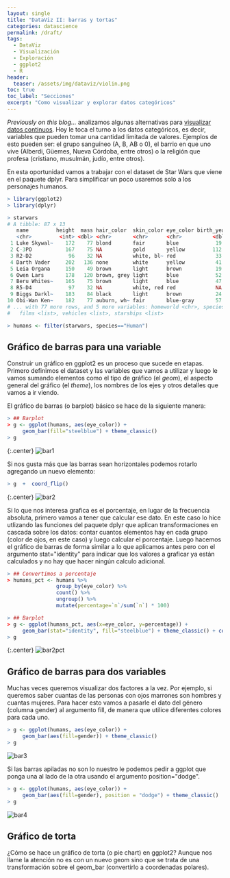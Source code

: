 ```yaml
---
layout: single
title: "DataViz II: barras y tortas"
categories: datascience
permalink: /draft/
tags:
  - DataViz
  - Visualización
  - Exploración
  - ggplot2
  - R
header:
  teaser: /assets/img/dataviz/violin.png
toc: true
toc_label: "Secciones"
excerpt: "Como visualizar y explorar datos categóricos"  
---
```


<i>Previously on this blog...</i> analizamos algunas alternativas para <a href="https://germangfeler.github.io/datascience/shape-of-you/">visualizar datos continuos</a>. Hoy le toca el turno a los datos categóricos, es decir, variables que pueden tomar una cantidad limitada de valores. Ejemplos de esto pueden ser: el grupo sanguíneo (A, B, AB o 0), el barrio en que uno vive (Alberdi, Güemes, Nueva Córdoba, entre otros) o la religión que profesa (cristiano, musulmán, judío, entre otros).

En esta oportunidad vamos a trabajar con el dataset de Star Wars que viene en el paquete dplyr. Para simplificar un poco usaremos solo a los personajes humanos.

```r
> library(ggplot2)
> library(dplyr)

> starwars
# A tibble: 87 x 13
   name         height  mass hair_color  skin_color eye_color birth_year gender
   <chr>         <int> <dbl> <chr>       <chr>      <chr>          <dbl> <chr> 
 1 Luke Skywal~    172    77 blond       fair       blue            19   male  
 2 C-3PO           167    75 NA          gold       yellow         112   NA    
 3 R2-D2            96    32 NA          white, bl~ red             33   NA    
 4 Darth Vader     202   136 none        white      yellow          41.9 male  
 5 Leia Organa     150    49 brown       light      brown           19   female
 6 Owen Lars       178   120 brown, grey light      blue            52   male  
 7 Beru Whites~    165    75 brown       light      blue            47   female
 8 R5-D4            97    32 NA          white, red red             NA   NA    
 9 Biggs Darkl~    183    84 black       light      brown           24   male  
10 Obi-Wan Ken~    182    77 auburn, wh~ fair       blue-gray       57   male  
# ... with 77 more rows, and 5 more variables: homeworld <chr>, species <chr>,
#   films <list>, vehicles <list>, starships <list>

> humans <- filter(starwars, species=="Human")

```

<h2>Gráfico de barras para una variable</h2>

Construir un gráfico en ggplot2 es un proceso que sucede en etapas. Primero definimos el dataset y las variables que vamos a utilizar y luego le vamos sumando elementos como el tipo de gráfico (el <i>geom</i>), el aspecto general del gráfico (el <i>theme</i>), los nombres de los ejes y otros detalles que vamos a ir viendo.

El gráfico de barras (o barplot) básico se hace de la siguiente manera:

```r
> ## Barplot
> g <- ggplot(humans, aes(eye_color)) + 
     geom_bar(fill="steelblue") + theme_classic()
> g
```

{:.center}
![bar1](/assets/img/dataviz2/barplot1.png)

Si nos gusta más que las barras sean horizontales podemos rotarlo agregando un nuevo elemento:

```r
> g  +  coord_flip() 
```

{:.center}
![bar2](/assets/img/dataviz2/barplot2.png)

Si lo que nos interesa grafica es el porcentaje, en lugar de la frecuencia absoluta, primero vamos a tener que calcular ese dato. En este caso lo hice utlizando las funciones del paquete dplyr que aplican transformaciones en cascada sobre los datos: contar cuantos elementos hay en cada grupo (color de ojos, en este caso) y luego calcular el porcentaje. Luego hacemos el gráfico de barras de forma similar a lo que aplicamos antes pero con el argumento stat="identity" para indicar que los valores a graficar ya están calculados y no hay que hacer ningún calculo adicional.

```r
> ## Convertimos a porcentaje
> humans_pct <- humans %>% 
                group_by(eye_color) %>% 
                count() %>% 
                ungroup() %>% 
                mutate(percentage=`n`/sum(`n`) * 100) 

> ## Barplot  
> g <- ggplot(humans_pct, aes(x=eye_color, y=percentage)) + 
     geom_bar(stat="identity", fill="steelblue") + theme_classic() + coord_flip()
> g
```

{:.center}
![bar2pct](/assets/img/dataviz2/barplot2_pct.png)


<h2>Gráfico de barras para dos variables</h2>

Muchas veces queremos visualizar dos factores a la vez. Por ejemplo, si queremos saber cuantas de las personas con ojos marrones son hombres y cuantas mujeres. Para hacer esto vamos a pasarle el dato del género (columna gender) al argumento fill, de manera que utilice diferentes colores para cada uno.

```r
> g <- ggplot(humans, aes(eye_color)) + 
     geom_bar(aes(fill=gender)) + theme_classic()
> g
```
![bar3](/assets/img/dataviz2/barplot3.png)

Si las barras apiladas no son lo nuestro le podemos pedir a ggplot que ponga una al lado de la otra usando el argumento position="dodge".

```r
> g <- ggplot(humans, aes(eye_color)) + 
     geom_bar(aes(fill=gender), position = "dodge") + theme_classic()
> g
```
![bar4](/assets/img/dataviz2/barplot4.png)

<h2>Gráfico de torta</h2>

¿Cómo se hace un gráfico de torta (o pie chart) en ggplot2? Aunque nos llame la atención no es con un nuevo geom sino que se trata de una transformación sobre el geom_bar (convertirlo a coordenadas polares).

